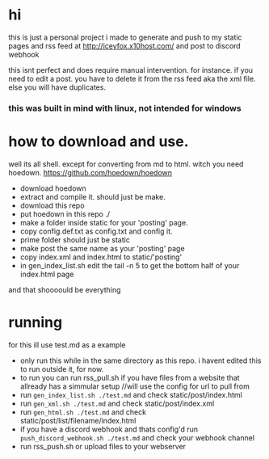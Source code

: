 # hi
this is just a personal project i made to generate and push to my static pages and rss feed at http://iceyfox.x10host.com/ and post to discord webhook

this isnt perfect and does require manual intervention. for instance. if you need to edit a post. you have to delete it from the rss feed aka the xml file. else you will have duplicates.

### this was built in mind with linux, not intended for windows

# how to download and use.
well its all shell. except for converting from md to html. witch you need hoedown. https://github.com/hoedown/hoedown

- download hoedown
- extract and compile it. should just be make.
- download this repo
- put hoedown in this repo ./
- make a folder inside static for your 'posting' page.
- copy config.def.txt as config.txt and config it.
- prime folder should just be static
- make post the same name as your 'posting' page
- copy index.xml and index.html to static/'posting'
- in gen\_index\_list.sh edit the tail -n 5 to get the bottom half of your index.html page

and that shoooould be everything

# running
for this ill use test.md as a example

- only run this while in the same directory as this repo. i havent edited this to run outside it, for now.
- to run you can run rss\_pull.sh if you have files from a website that allready has a simmular setup //will use the config for url to pull from
- run ``gen_index_list.sh ./test.md`` and check static/post/index.html
- run ``gen_xml.sh ./test.md`` and check static/post/index.xml
- run ``gen_html.sh ./test.md`` and check static/post/list/filename/index.html
- if you have a discord webhook and thats config'd run ``push_discord_webhook.sh ./test.md`` and check your webhook channel
- run rss\_push.sh or upload files to your webserver
